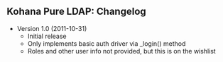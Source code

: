 Kohana Pure LDAP: Changelog
---------------------------

* Version 1.0 (2011-10-31)
	*	Initial release
	*	Only implements basic auth driver via _login() method
	*	Roles and other user info not provided, but this is on the wishlist

